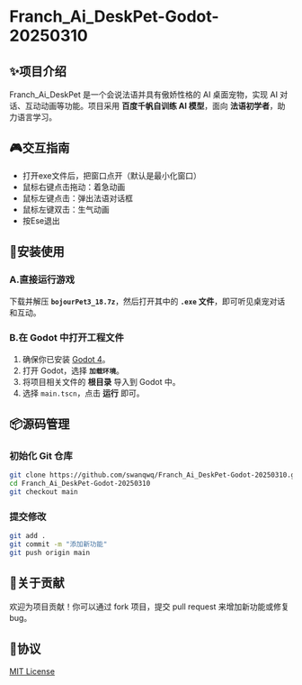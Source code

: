 # Franch_Ai_DeskPet-Godot-20250310

## ✨项目介绍
Franch_Ai_DeskPet 是一个会说法语并具有傲娇性格的 AI 桌面宠物，实现 AI 对话、互动动画等功能。项目采用 **百度千帆自训练 AI 模型**，面向 **法语初学者**，助力语言学习。

## 🎮交互指南
- 打开exe文件后，把窗口点开（默认是最小化窗口）
- 鼠标右键点击拖动：着急动画
- 鼠标左键点击：弹出法语对话框
- 鼠标左键双击：生气动画
- 按Ese退出

## 🚀安装使用
### A.直接运行游戏
下载并解压 **`bojourPet3_18.7z`**，然后打开其中的 **`.exe` 文件**，即可听见桌宠对话和互动。

### B.在 Godot 中打开工程文件
1. 确保你已安装 [Godot 4](https://godotengine.org/download)。
2. 打开 Godot，选择 **`加载环境`**。
3. 将项目相关文件的 **根目录** 导入到 Godot 中。
4. 选择 `main.tscn`，点击 **运行** 即可。

## 📦源码管理
### 初始化 Git 仓库
```bash
git clone https://github.com/swanqwq/Franch_Ai_DeskPet-Godot-20250310.git
cd Franch_Ai_DeskPet-Godot-20250310
git checkout main
```

### 提交修改
```bash
git add .
git commit -m "添加新功能"
git push origin main
```

## 🤝关于贡献
欢迎为项目贡献！你可以通过 fork 项目，提交 pull request 来增加新功能或修复 bug。

## 📜协议
[MIT License](LICENSE)

